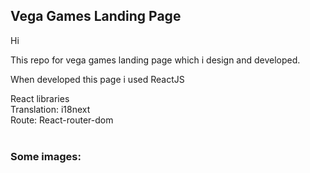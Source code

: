 ## Vega Games Landing Page

Hi <br>

This repo for vega games landing page which i design and developed. <br>

When developed this page i used ReactJS <br>

React libraries <br>
Translation: i18next <br>
Route: React-router-dom <br><br>

### Some images: <br><br>